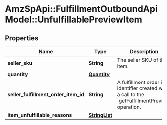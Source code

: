 # AmzSpApi::FulfillmentOutboundApiModel::UnfulfillablePreviewItem

## Properties
Name | Type | Description | Notes
------------ | ------------- | ------------- | -------------
**seller_sku** | **String** | The seller SKU of the item. | 
**quantity** | [**Quantity**](Quantity.md) |  | 
**seller_fulfillment_order_item_id** | **String** | A fulfillment order item identifier created with a call to the &#x60;getFulfillmentPreview&#x60; operation. | 
**item_unfulfillable_reasons** | [**StringList**](StringList.md) |  | [optional] 

